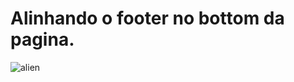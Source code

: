 # Alinhando o footer no bottom da pagina.
![alien](https://i.pinimg.com/originals/51/c2/95/51c295382dfc5fabd42860971936615f.gif)

